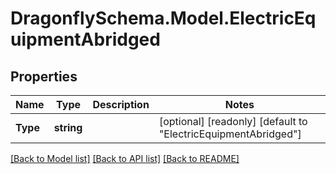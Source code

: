 
# DragonflySchema.Model.ElectricEquipmentAbridged

## Properties

Name | Type | Description | Notes
------------ | ------------- | ------------- | -------------
**Type** | **string** |  | [optional] [readonly] [default to "ElectricEquipmentAbridged"]

[[Back to Model list]](../README.md#documentation-for-models)
[[Back to API list]](../README.md#documentation-for-api-endpoints)
[[Back to README]](../README.md)


